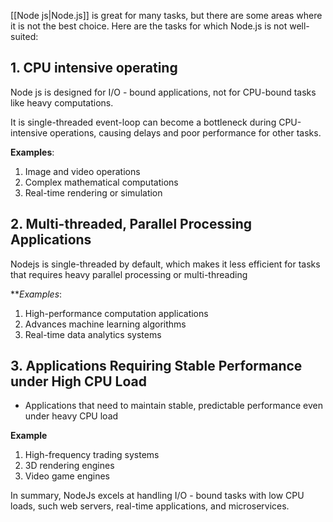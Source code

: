 [[Node js|Node.js]] is great for many tasks, but there are some areas where it is not the best choice. Here are the tasks for which Node.js is not well-suited:

## 1. CPU intensive operating

Node js is designed for I/O - bound applications, not for CPU-bound tasks like heavy computations. 

It is single-threaded event-loop can become a bottleneck during CPU-intensive operations, causing delays and poor performance for other tasks.

**Examples**:
1. Image and video operations
2. Complex mathematical computations 
3. Real-time rendering or simulation

## 2. Multi-threaded, Parallel Processing Applications

Nodejs is single-threaded by default, which makes it less efficient for tasks that requires heavy parallel processing or multi-threading 

***Examples*: 
1. High-performance computation applications
2. Advances machine learning algorithms 
3. Real-time data analytics systems

## 3. Applications Requiring Stable Performance under High CPU Load

- Applications that need to maintain stable, predictable performance even under heavy CPU load

**Example**
1. High-frequency trading systems
2. 3D rendering engines
3. Video game engines


In summary, NodeJs excels at handling I/O - bound tasks with low CPU loads, such web servers, real-time applications, and microservices. 



